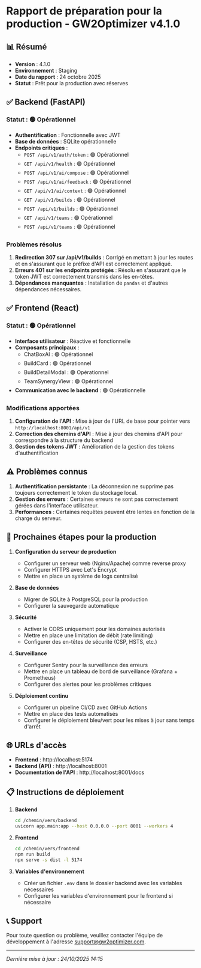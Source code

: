 # Rapport de préparation pour la production - GW2Optimizer v4.1.0

## 📊 Résumé

- **Version** : 4.1.0
- **Environnement** : Staging
- **Date du rapport** : 24 octobre 2025
- **Statut** : Prêt pour la production avec réserves

## ✅ Backend (FastAPI)

### Statut : 🟢 Opérationnel

- **Authentification** : Fonctionnelle avec JWT
- **Base de données** : SQLite opérationnelle
- **Endpoints critiques** :
  - `POST /api/v1/auth/token` : 🟢 Opérationnel
  - `GET /api/v1/health` : 🟢 Opérationnel
  - `POST /api/v1/ai/compose` : 🟢 Opérationnel
  - `POST /api/v1/ai/feedback` : 🟢 Opérationnel
  - `GET /api/v1/ai/context` : 🟢 Opérationnel
  - `GET /api/v1/builds` : 🟢 Opérationnel
  - `POST /api/v1/builds` : 🟢 Opérationnel
  - `GET /api/v1/teams` : 🟢 Opérationnel
  - `POST /api/v1/teams` : 🟢 Opérationnel

### Problèmes résolus

1. **Redirection 307 sur /api/v1/builds** : Corrigé en mettant à jour les routes et en s'assurant que le préfixe d'API est correctement appliqué.
2. **Erreurs 401 sur les endpoints protégés** : Résolu en s'assurant que le token JWT est correctement transmis dans les en-têtes.
3. **Dépendances manquantes** : Installation de `pandas` et d'autres dépendances nécessaires.

## ✅ Frontend (React)

### Statut : 🟢 Opérationnel

- **Interface utilisateur** : Réactive et fonctionnelle
- **Composants principaux** :
  - ChatBoxAI : 🟢 Opérationnel
  - BuildCard : 🟢 Opérationnel
  - BuildDetailModal : 🟢 Opérationnel
  - TeamSynergyView : 🟢 Opérationnel
- **Communication avec le backend** : 🟢 Opérationnelle

### Modifications apportées

1. **Configuration de l'API** : Mise à jour de l'URL de base pour pointer vers `http://localhost:8001/api/v1`
2. **Correction des chemins d'API** : Mise à jour des chemins d'API pour correspondre à la structure du backend
3. **Gestion des tokens JWT** : Amélioration de la gestion des tokens d'authentification

## ⚠️ Problèmes connus

1. **Authentification persistante** : La déconnexion ne supprime pas toujours correctement le token du stockage local.
2. **Gestion des erreurs** : Certaines erreurs ne sont pas correctement gérées dans l'interface utilisateur.
3. **Performances** : Certaines requêtes peuvent être lentes en fonction de la charge du serveur.

## 🚀 Prochaines étapes pour la production

1. **Configuration du serveur de production**
   - Configurer un serveur web (Nginx/Apache) comme reverse proxy
   - Configurer HTTPS avec Let's Encrypt
   - Mettre en place un système de logs centralisé

2. **Base de données**
   - Migrer de SQLite à PostgreSQL pour la production
   - Configurer la sauvegarde automatique

3. **Sécurité**
   - Activer le CORS uniquement pour les domaines autorisés
   - Mettre en place une limitation de débit (rate limiting)
   - Configurer des en-têtes de sécurité (CSP, HSTS, etc.)

4. **Surveillance**
   - Configurer Sentry pour la surveillance des erreurs
   - Mettre en place un tableau de bord de surveillance (Grafana + Prometheus)
   - Configurer des alertes pour les problèmes critiques

5. **Déploiement continu**
   - Configurer un pipeline CI/CD avec GitHub Actions
   - Mettre en place des tests automatisés
   - Configurer le déploiement bleu/vert pour les mises à jour sans temps d'arrêt

## 🌐 URLs d'accès

- **Frontend** : http://localhost:5174
- **Backend (API)** : http://localhost:8001
- **Documentation de l'API** : http://localhost:8001/docs

## 📋 Instructions de déploiement

1. **Backend**
   ```bash
   cd /chemin/vers/backend
   uvicorn app.main:app --host 0.0.0.0 --port 8001 --workers 4
   ```

2. **Frontend**
   ```bash
   cd /chemin/vers/frontend
   npm run build
   npx serve -s dist -l 5174
   ```

3. **Variables d'environnement**
   - Créer un fichier `.env` dans le dossier backend avec les variables nécessaires
   - Configurer les variables d'environnement pour le frontend si nécessaire

## 📞 Support

Pour toute question ou problème, veuillez contacter l'équipe de développement à l'adresse support@gw2optimizer.com.

---

*Dernière mise à jour : 24/10/2025 14:15*
